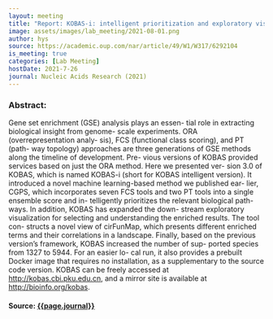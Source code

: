 ```yaml
---
layout: meeting
title: "Report: KOBAS-i: intelligent prioritization and exploratory visualization of biological functions for gene enrichment analysis"
image: assets/images/lab_meeting/2021-08-01.png
author: hys
source: https://academic.oup.com/nar/article/49/W1/W317/6292104
is_meeting: true
categories: [Lab Meeting]
hostDate: 2021-7-26
journal: Nucleic Acids Research (2021)
---
```

### Abstract:
Gene set enrichment (GSE) analysis plays an essen- tial role in extracting biological insight from genome- scale experiments. ORA (overrepresentation analy- sis), FCS (functional class scoring), and PT (path- way topology) approaches are three generations of GSE methods along the timeline of development. Pre- vious versions of KOBAS provided services based on just the ORA method. Here we presented ver- sion 3.0 of KOBAS, which is named KOBAS-i (short for KOBAS intelligent version). It introduced a novel machine learning-based method we published ear- lier, CGPS, which incorporates seven FCS tools and two PT tools into a single ensemble score and in- telligently prioritizes the relevant biological path- ways. In addition, KOBAS has expanded the down- stream exploratory visualization for selecting and understanding the enriched results. The tool con- structs a novel view of cirFunMap, which presents different enriched terms and their correlations in a landscape. Finally, based on the previous version’s framework, KOBAS increased the number of sup- ported species from 1327 to 5944. For an easier lo- cal run, it also provides a prebuilt Docker image that requires no installation, as a supplementary to the source code version. KOBAS can be freely accessed at http://kobas.cbi.pku.edu.cn, and a mirror site is available at http://bioinfo.org/kobas.

#### Source: [{{page.journal}}]({{page.source}})
 